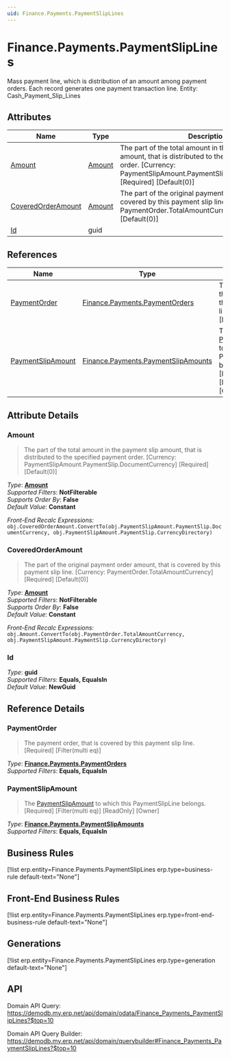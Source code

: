 ```yaml
---
uid: Finance.Payments.PaymentSlipLines
---
```

# Finance.Payments.PaymentSlipLines

Mass payment line, which is distribution of an amount among payment orders. Each record generates one payment transaction line. Entity: Cash_Payment_Slip_Lines

## Attributes

| Name | Type | Description |
| ---- | ---- | --- |
| [Amount](Finance.Payments.PaymentSlipLines.md#amount) | [Amount](../data-types.md#amount) | The part of the total amount in the payment slip amount, that is distributed to the specified payment order. [Currency: PaymentSlipAmount.PaymentSlip.DocumentCurrency] [Required] [Default(0)] 
| [CoveredOrderAmount](Finance.Payments.PaymentSlipLines.md#coveredorderamount) | [Amount](../data-types.md#amount) | The part of the original payment order amount, that is covered by this payment slip line. [Currency: PaymentOrder.TotalAmountCurrency] [Required] [Default(0)] 
| [Id](Finance.Payments.PaymentSlipLines.md#id) | guid |  

## References

| Name | Type | Description |
| ---- | ---- | --- |
| [PaymentOrder](Finance.Payments.PaymentSlipLines.md#paymentorder) | [Finance.Payments.PaymentOrders](Finance.Payments.PaymentOrders.md) | The payment order, that is covered by this payment slip line. [Required] [Filter(multi eq)] |
| [PaymentSlipAmount](Finance.Payments.PaymentSlipLines.md#paymentslipamount) | [Finance.Payments.PaymentSlipAmounts](Finance.Payments.PaymentSlipAmounts.md) | The [PaymentSlipAmount](Finance.Payments.PaymentSlipLines.md#paymentslipamount) to which this PaymentSlipLine belongs. [Required] [Filter(multi eq)] [ReadOnly] [Owner] |


## Attribute Details

### Amount

> The part of the total amount in the payment slip amount, that is distributed to the specified payment order. [Currency: PaymentSlipAmount.PaymentSlip.DocumentCurrency] [Required] [Default(0)]

_Type_: **[Amount](../data-types.md#amount)**  
_Supported Filters_: **NotFilterable**  
_Supports Order By_: **False**  
_Default Value_: **Constant**  

_Front-End Recalc Expressions:_  
`obj.CoveredOrderAmount.ConvertTo(obj.PaymentSlipAmount.PaymentSlip.DocumentCurrency, obj.PaymentSlipAmount.PaymentSlip.CurrencyDirectory)`
### CoveredOrderAmount

> The part of the original payment order amount, that is covered by this payment slip line. [Currency: PaymentOrder.TotalAmountCurrency] [Required] [Default(0)]

_Type_: **[Amount](../data-types.md#amount)**  
_Supported Filters_: **NotFilterable**  
_Supports Order By_: **False**  
_Default Value_: **Constant**  

_Front-End Recalc Expressions:_  
`obj.Amount.ConvertTo(obj.PaymentOrder.TotalAmountCurrency, obj.PaymentSlipAmount.PaymentSlip.CurrencyDirectory)`
### Id

_Type_: **guid**  
_Supported Filters_: **Equals, EqualsIn**  
_Default Value_: **NewGuid**  


## Reference Details

### PaymentOrder

> The payment order, that is covered by this payment slip line. [Required] [Filter(multi eq)]

_Type_: **[Finance.Payments.PaymentOrders](Finance.Payments.PaymentOrders.md)**  
_Supported Filters_: **Equals, EqualsIn**  

### PaymentSlipAmount

> The [PaymentSlipAmount](Finance.Payments.PaymentSlipLines.md#paymentslipamount) to which this PaymentSlipLine belongs. [Required] [Filter(multi eq)] [ReadOnly] [Owner]

_Type_: **[Finance.Payments.PaymentSlipAmounts](Finance.Payments.PaymentSlipAmounts.md)**  
_Supported Filters_: **Equals, EqualsIn**  



## Business Rules

[!list erp.entity=Finance.Payments.PaymentSlipLines erp.type=business-rule default-text="None"]

## Front-End Business Rules

[!list erp.entity=Finance.Payments.PaymentSlipLines erp.type=front-end-business-rule default-text="None"]

## Generations

[!list erp.entity=Finance.Payments.PaymentSlipLines erp.type=generation default-text="None"]

## API

Domain API Query:
<https://demodb.my.erp.net/api/domain/odata/Finance_Payments_PaymentSlipLines?$top=10>

Domain API Query Builder:
<https://demodb.my.erp.net/api/domain/querybuilder#Finance_Payments_PaymentSlipLines?$top=10>

